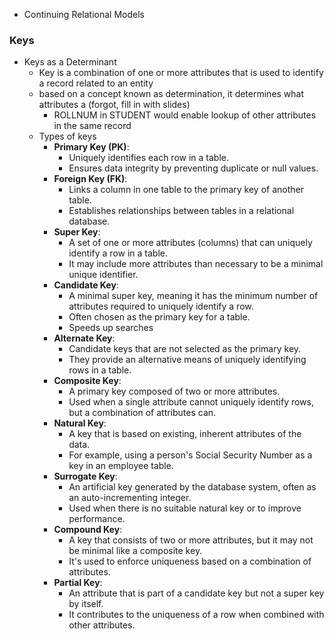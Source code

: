 - Continuing Relational Models


### Keys
- Keys as a Determinant
	-  Key is a combination of one or more attributes that is used to identify a record related to an entity
	- based on a concept known as determination, it determines what attributes a  (forgot, fill in with slides)
		- ROLLNUM in STUDENT would enable lookup of other attributes in the same record
	- Types of keys
		- **Primary Key (PK)**:
			- Uniquely identifies each row in a table.
			- Ensures data integrity by preventing duplicate or null values.
		- **Foreign Key (FK)**:
			- Links a column in one table to the primary key of another table.
			- Establishes relationships between tables in a relational database.
		- **Super Key**:
			- A set of one or more attributes (columns) that can uniquely identify a row in a table.
			- It may include more attributes than necessary to be a minimal unique identifier.
		- **Candidate Key**:
			- A minimal super key, meaning it has the minimum number of attributes required to uniquely identify a row.
			- Often chosen as the primary key for a table.
			- Speeds up searches
		- **Alternate Key**:
			- Candidate keys that are not selected as the primary key.
			- They provide an alternative means of uniquely identifying rows in a table.
		- **Composite Key**:
			- A primary key composed of two or more attributes.
			- Used when a single attribute cannot uniquely identify rows, but a combination of attributes can.
		- **Natural Key**:
			- A key that is based on existing, inherent attributes of the data.
			- For example, using a person's Social Security Number as a key in an employee table.
		- **Surrogate Key**:
			- An artificial key generated by the database system, often as an auto-incrementing integer.
			- Used when there is no suitable natural key or to improve performance.
		- **Compound Key**:
			- A key that consists of two or more attributes, but it may not be minimal like a composite key.
			- It's used to enforce uniqueness based on a combination of attributes.
		- **Partial Key**:
			- An attribute that is part of a candidate key but not a super key by itself.
			- It contributes to the uniqueness of a row when combined with other attributes.